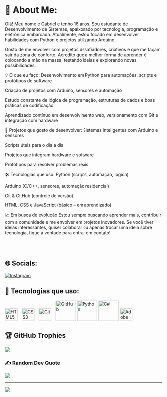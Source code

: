 # 💫 About Me:
Olá! Meu nome é Gabriel e tenho 16 anos. Sou estudante de Desenvolvimento de Sistemas, apaixonado por tecnologia, programação e eletrônica embarcada. Atualmente, estou focado em desenvolver habilidades com Python e projetos utilizando Arduino.

Gosto de me envolver com projetos desafiadores, criativos e que me façam sair da zona de conforto. Acredito que a melhor forma de aprender é colocando a mão na massa, testando ideias e explorando novas possibilidades.

💡 O que eu faço:
Desenvolvimento em Python para automações, scripts e protótipos de software

Criação de projetos com Arduino, sensores e automação

Estudo constante de lógica de programação, estruturas de dados e boas práticas de codificação

Aprendizado contínuo em desenvolvimento web, versionamento com Git e integração com hardware

🚀 Projetos que gosto de desenvolver:
Sistemas inteligentes com Arduino e sensores

Scripts úteis para o dia a dia

Projetos que integram hardware e software

Protótipos para resolver problemas reais

🛠️ Tecnologias que uso:
Python (scripts, automação, lógica)

Arduino (C/C++, sensores, automação residencial)

Git & GitHub (controle de versão)

HTML, CSS e JavaScript (básico – em aprendizado)

📈 Em busca de evolução
Estou sempre buscando aprender mais, contribuir com a comunidade e me envolver em projetos inovadores. Se você tiver ideias interessantes, quiser colaborar ou apenas trocar uma ideia sobre tecnologia, fique à vontade para entrar em contato!

 <br><br>


## 🌐 Socials:
[![Instagram](https://img.shields.io/badge/Instagram-%23E4405F.svg?logo=Instagram&logoColor=white)](https://instagram.com/gb.gouveia_ps) 

<h2>🚀 Tecnologias que uso:</h2>

<p align="left">
  <!-- HTML5 -->
  <img src="https://cdn.jsdelivr.net/gh/devicons/devicon/icons/html5/html5-original.svg" title="HTML5" alt="HTML5" width="40" style="margin-right: 10px;" />
  
  <!-- CSS3 -->
  <img src="https://cdn.jsdelivr.net/gh/devicons/devicon/icons/css3/css3-original.svg" title="CSS3" alt="CSS3" width="40" style="margin-right: 10px;" />
  
  <!-- Git -->
  <img src="https://cdn.jsdelivr.net/gh/devicons/devicon/icons/git/git-original.svg" title="Git" alt="Git" width="40" style="margin-right: 10px;" />
  
  <img src="https://techstack-generator.vercel.app/github-icon.svg" alt="GitHub" width="65" height="65" style="transition: transform 0.3s;" onmouseover="this.style.transform='scale(1.2)'" onmouseout="this.style.transform='scale(1)'" />
  
  <img src="https://techstack-generator.vercel.app/python-icon.svg" alt="Python" width="65" height="65" style="transition: transform 0.3s;" onmouseover="this.style.transform='scale(1.2)'" onmouseout="this.style.transform='scale(1)'" />
  
  <img src="https://techstack-generator.vercel.app/csharp-icon.svg" alt="C#" width="65" height="65" style="transition: transform 0.3s;" onmouseover="this.style.transform='scale(1.2)'" onmouseout="this.style.transform='scale(1)'" />
  
  <!-- Adobe Photoshop -->
  <img src="https://cdn.jsdelivr.net/gh/devicons/devicon/icons/photoshop/photoshop-plain.svg" title="Adobe Photoshop" alt="Adobe Photoshop" width="40" style="margin-right: 10px;" />
  

</p>


## 🏆 GitHub Trophies
![](https://github-profile-trophy.vercel.app/?username=gbgouveia&theme=radical&no-frame=false&no-bg=true&margin-w=4)

### ✍️ Random Dev Quote
![](https://quotes-github-readme.vercel.app/api?type=horizontal&theme=radical)

---
[![](https://visitcount.itsvg.in/api?id=gbgouveia&icon=2&color=1)](https://visitcount.itsvg.in)

<!-- Proudly created with GPRM ( https://gprm.itsvg.in ) -->
